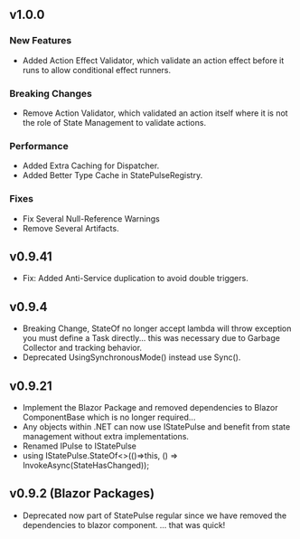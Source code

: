 ## v1.0.0
### New Features
- Added Action Effect Validator, which validate an action effect before it runs to allow conditional effect runners.
### Breaking Changes
- Remove Action Validator, which validated an action itself where it is not the role of State Management to validate actions.
### Performance
- Added Extra Caching for Dispatcher.
- Added Better Type Cache in StatePulseRegistry.
### Fixes
- Fix Several Null-Reference Warnings
- Remove Several Artifacts.

## v0.9.41
- Fix: Added Anti-Service duplication to avoid double triggers.

## v0.9.4
- Breaking Change, StateOf no longer accept lambda will throw exception you must define a Task directly... this was necessary due to Garbage Collector and tracking behavior.
- Deprecated UsingSynchronousMode() instead use Sync().

## v0.9.21
- Implement the Blazor Package and removed dependencies to Blazor ComponentBase which is no longer required... 
- Any objects within .NET can now use IStatePulse and benefit from state management without extra implementations.
- Renamed IPulse to IStatePulse
- using IStatePulse.StateOf<>(()=>this, () => InvokeAsync(StateHasChanged));


## v0.9.2 (Blazor Packages)
- Deprecated now part of StatePulse regular since we have removed the dependencies to blazor component.
... that was quick!


